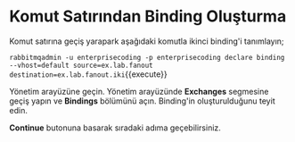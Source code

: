 # Komut Satırından Binding Oluşturma

Komut satırına geçiş yarapark aşağıdaki komutla ikinci binding'i tanımlayın;

`rabbitmqadmin -u enterprisecoding -p enterprisecoding declare binding --vhost=default source=ex.lab.fanout destination=ex.lab.fanout.iki`{{execute}}

Yönetim arayüzüne geçin. Yönetim arayüzünde **Exchanges** segmesine geçiş yapın ve **Bindings** bölümünü açın. Binding'in oluşturulduğunu teyit edin.

**Continue** butonuna basarak sıradaki adıma geçebilirsiniz.